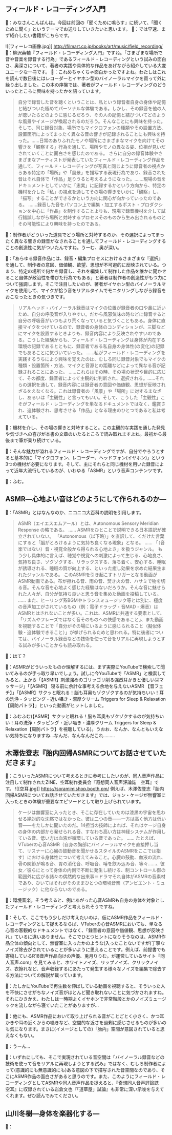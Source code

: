 ## フィールド・レコーディング入門

👼：みなさんこんばんは。今回は前回の「聞くために鳴らす」に続いて、「聞くために聞く」というテーマでお送りしていきたいと思います。
🐣：では早速、まず紹介したい書籍がこちらです。

![[フィーレコ画像.jpg]]
http://filmart.co.jp/books/art/music/field_recording/
👼：柳沢英輔『フィールド・レコーディング入門』ですね。「さまざまな場所で音や音楽を録音する行為」であるフィールド・レコーディングという試みの面白さ、奥深さについて、著者の実践や具体的な作品をあげながら紹介している大変ユニークな一冊です。
🐣：これめちゃくちゃ面白かったですよね。わたしはこれを読んで数日後にはレコーダーとイヤホン型のバイノーラルマイクを買って外に繰り出しました。この本の序盤では、著者がフィールド・レコーディングのどういったところに興味を持ったかを語っています。

>自分で録音した音を聴くということは、私という録音者自身の身体や記憶と結びついた極めてパーソナルな体験である。しかし、その録音を他の人が聴いたらどのように感じるだろう、その人の記憶と結びついてどのような風景やイメージが喚起されるのだろう。そんなことにも興味を持った。
>そして、同じ録音対象、場所でもマイクロフォンの種類やその設置方法、設置箇所によってまったく異なる音の響きが記録されることにも興味を持った。……日常のありふれたモノや場所にさまざまなマイクを向けてその響きを「観察する」行為を通して、場所やモノの異なる姿、位相が見いだされていくことに面白さを感じたのである。
>さらに自分の録音体験やさまざまなアーティストが発表していたフィールド・レコーディング作品を通して、フィールド・レコーディングが写真と同じように録音者の視点からある特定の「場所」や「風景」を描写する表現行為であり、録音された音はそれ自体で「作品」足りうると考えるようになった。.......現場の音をドキュメントとしていかに「忠実」に記録するかという方向から、特定の機材を介した「私」の視点を通してその場の響きをいかに「観察」し、「描写」することができるかという方向に関心が向かっていったのである。
>.......録音した音をパソコン上で編集・加工するポスト・プロダクションを中心に「作品」を制作することよりも、現場で録音機材を介して試行錯誤しながら場所と対峙するプロセスそのものから生み出されるものとその可能性により興味を持ったのである。

👼：制作者がどういった道具でどう場所と対峙するのか、その選択によってまったく異なる響きの録音がなされることを通してフィールド・レコーディングすることの創造性に気がついたんですね。うーむ、奥が深い。

🐣：「あらゆる録音作品には、録音・編集プロセスにおけるさまざまな『選択』を通して、制作者の意図、価値観、欲望、思想が不可避的に反映されている。つまり、特定の場所で何かを録音し、それを編集して制作した作品を誰かに聞かせること自体が政治性を帯びた行為でもある」と著者は制作者の創造性がもつ力について強調します。そこで注目したいのが、著者がイヤホン型のバイノーラルマイクを使用して、マイクが拾う音をリアルタイムでモニタリングしながら録音をおこなったときの気づきです。

>リアルヘッド・バイノーラル録音はマイクの位置が録音者の口や鼻に近いため、自分の呼吸音が入りやすい。だから風邪気味の時などに録音すると自分の呼吸音がいつもより荒くなっていると気づくこともある。身体に直接マイクをつけているので、録音者の身体のコンディションが、三脚などにマイクを設置するときよりも、録音内容により反映されやすいのである。こうした経験からも、フィールド・レコーディングは身体が内在する環境の記録であるとともに、録音者である私自身の身体性(の変化)の記録でもあることに気づいていった。
>……私がフィールド・レコーディングを実践するうちにより興味を覚えたのは、むしろ同じ録音対象でもマイクの種類・設置箇所・方法、マイクと音源との距離などによって異なる音が記録されることにあった。
>……これらはその時、その場の状況や目的に応じて、その都度、録音者によって主観的に判断され、選択される。……それらの選択を通して、録音内容には録音者の意図や価値観、思想が反映されざるをえなくなる。これは録音者の「風景」や「場所」に対するまなざし、あるいは「主観性」と言ってもいい。そして、こうした「主観性」こそがフィールド・レコーディングを単なるドキュメントではなく、鑑賞され、追体験され、思考させる「作品」となる理由のひとつであると私は考えている。

👼：機材を介し、その場の響きと対峙すること。この主観的な実践を通した発見や気づきへの喜びが本書の文章のいたるところで読み取れますよね。最初から最後まで筆が乗り続けている。

🐣：そんな魅力が溢れるフィールド・レコーディングですが、自分でやろうとすると基本的に「マイクロフォン、レコーダー、ヘッドフォン(イヤホン)」という3つの機材が必要になります。そして、主にそれらと同じ機材を用いた録音によって近年大流行しているのが、いわゆる「ASMR」という音声コンテンツです。

👼：ふむ。

## ASMR―心地よい音はどのようにして作られるのか―

🐣：「ASMR」とはなんなのか、ニコニコ大百科の説明を引用します。

>ASMR（エイエスエムアール）とは、Autonomous Sensory Meridian Response の略である。
>……
>ASMRをひとことで説明できる日本語訳が確立されていない。
>「Autonomous（以下略）」を直訳して、くだけた言葉にすると「脳がとろけるように気持ち良くなる現象」となる。
>……
>「（音楽ではない）音・視覚全般から得られる心地よさ」を扱うジャンル。
>もう少し具体的に言えば、聴覚や視覚への刺激によって生じる、心地良さ、気持ち良さ、ゾクゾクする、リラックスする、落ち着く、安心する、睡眠が誘導される、睡眠の質が向上する、といった癒し効果を求めた結果生まれたジャンルである。
>このASMRを引き起こすトリガーとなる動画がASMR動画である。布が擦れる音、雨の音、焚き火の音、ハサミで物を切る音。そんな音を心地よく感じた経験はないだろうか。そんな音に魅せられた人々が、自分が気持ち良いと思う音を集めた動画を投稿している。
>……
>また、ヒーリング系BGMやトランスミュージック等とは別に、極度の音声加工がされているもの（例：電子ドラッグ・音MAD・爆音）はASMRとはされないことが多い。これは、ASMRに共通する要素として、「リズムやフレーズではなく音そのものへの快感であること」、また動画を視聴することで「自分がその場にいるように感じられること（擬似体験・追体験できること）」が挙げられるためと思われる。特に後者については、バイノーラル録音などの技術を使って音をリアルに再現しようとする試みが多いことからも読み取れる。

👼：はて？

🐣：ASMRがどういったものか理解するには、まず実際にYouTubeで検索して聞いてみるのが手っ取り早いでしょう。試しに今YouTubeで「ASMR」と検索してみると、上から「【ASMR】刺激強めのゴリッゴリ削る強烈耳かきと優しい耳マッサージ」「【ASMR】 寝る前に余計な事考える余地を与えないASMR 【音フェチ】」「【ASMR】サクッと眠れる！脳も耳奥もゾクゾクするのが気持ちいい！耳の洗浄・タッピング・近い囁き・濃厚クリーム Triggers for Sleep & Relaxation【周防パトラ】」といった動画がヒットしました。

👼：ふむふむ(【ASMR】サクッと眠れる！脳も耳奥もゾクゾクするのが気持ちいい！耳の洗浄・タッピング・近い囁き・濃厚クリーム Triggers for Sleep & Relaxation【周防パトラ】を視聴している)。うおお、なんか、なんともいえない気持ちになりますね...なんだ、なんなんだこれ.........


## 木澤佐登志『胎内回帰ASMRについてお話させていただきます』

🐣：こういったASMRについて考えるときに参考にしたいのが、同人音声作品に注目して制作されたZINE、空耳制作委員会『奇想同人音声評論誌　空耳』です。
![[空耳.jpg]]
https://soramimishop.booth.pm/
例えば、木澤佐登志『胎内回帰ASMRについてお話させていただきます』では、ジョン・ケージが無響室に入ったときの体験が重要なエピソードとして取り上げられています。

>ケージは無響室に入ったとき、そこに存在していたのは漆黒の宇宙を思わせる絶対的な沈黙ではなかった。彼は二つの音――一方は高く他方は低い音――をたしかに聞いたのだ。14担当の技師によれば、それはケージ自身の身体の内部から発せられる音、すなわち高い方は神経システムが作用している音、低い方は血液が循環している音であった。
>……
>たとえば、VTuberの心音ASMR（自身の胸部にバイノーラルマイクを直接押し当て、リスナーに心臓の鼓動音を聞かせるスタイルのASMRをここでは指す）における身体性について考えてみること。心臓の鼓動、血液の流れ、骨の関節が鳴る音、胃の消化音、呼吸音、唾を飲み込み音、等々……、彼女／彼らにとって身体の内側で不断に発生し続ける、制コントロール御の範囲外に広がる諸々の偶然的な出来事＝ドラマそれ自体がASMRの音素材であり、ひいてはそれがそのままひとつの環境音楽（アンビエント・ミュージック）に他ならないのである。

👼：環境音楽。そう考えると、例にあがった心音ASMRも自身の身体を対象としたフィールド・レコーディングと考えられそうですね。

🐣：そして、ここでもう少しだけ考えたいのは、仮にASMR作品をフィールド・レコーディングとして捉えるならば、VTuberの心音ASMRにおいても、単なる心音の客観的なドキュメントではなく、「録音者の意図や価値観、思想が反映され」ているに違いありません。そこでひとつヒントになりそうなのは、ASMR作品全体の傾向として、無響室に入ったかのような(入ったことないですが)丁寧なノイズ除去がされていることが多いように思えることです。例えば、前提書でも寄稿しているR18音声作品向けの声優、兎月りりむ。が運営しているサイト『同人音声.com』を見てみると、ホワイトノイズ、リップノイズ、クリックノイズ、衣擦れなど、音声収録するにあたって発生する様々なノイズを編集で除去する方法についての解説が載っています。

👼：たしかにYouTubeで再生数を伸ばしている動画を視聴すると、そういった人を不快にさせがちなノイズ音がほとんど聞き取れないことに気づかされますね。それにひきかえ、わたしは一時期よくイヤホンで非常階段とかのノイズミュージックを流しながら寝ていたことがありますが...

🐣：他にも、ASMR作品において取り上げられる音がことごとく小さく、かつ耳かきや耳の近くからの囁きなど、空間的な近さを過剰に感じさせるものが多いのも気になります。まさに(イメージとしての)「胎内」空間が意図されていると思えなくもない。

👼：うーん...

🐣：いずれにしても、そこで実現されている音空間は「バイノーラル録音などの技術を使って音をリアルに再現しようとする試み」ではなく、むしろ制作者によって(意識的にも無意識的にも)ある意図の下で描写された音空間なのであり、そこにASMR作品の面白さがあると思うのです。また、このようにフィールド・レコーディングとしてASMRや同人音声作品を捉えると、『奇想同人音声評論誌　空耳』に収録されている岩倉文也『「道草屋」試論』も非常に深い示唆を与えてくれます。ぜひ読んでみてください。


## 山川冬樹—身体を楽器化する―

🐣：